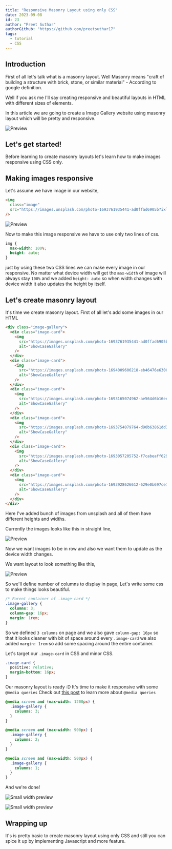 ```yaml
---
title: "Responsive Masonry Layout using only CSS"
date: 2023-09-08
id: 23
author: "Preet Suthar"
authorGithub: "https://github.com/preetsuthar17"
tags:
  - tutorial
  - CSS
---
```


## Introduction

First of all let's talk what is a masonry layout. Well Masonry means "craft of building a structure with brick, stone, or similar material" - According to google definition.

Well if you ask me I'll say creating responsive and beautiful layouts in HTML with different sizes of elements.

In this article we are going to create a Image Gallery website using masonry layout which will be pretty and responsive.

![Preview](https://dev-to-uploads.s3.amazonaws.com/uploads/articles/cz5k7dqncu0v5a97djlh.png)

## Let's get started!

Before learning to create masonry layouts let's learn how to make images responsive using CSS only.

## Making images responsive

Let's assume we have image in our website,

```html
<img
  class="image"
  src="https://images.unsplash.com/photo-1693761935441-ad0ffad6905b?ixlib=rb-4.0.3&ixid=M3wxMjA3fDB8MHx0b3BpYy1mZWVkfDF8NnNNVmpUTFNrZVF8fGVufDB8fHx8fA%3D%3D&auto=format&fit=crop&w=500&q=60"
/>
```

![Preview](https://dev-to-uploads.s3.amazonaws.com/uploads/articles/3nc2lohrj6hamh27o8pe.png)

Now to make this image responsive we have to use only two lines of css.

```css
img {
  max-width: 100%;
  height: auto;
}
```

just by using these two CSS lines we can make every image in our responsive. No matter what device width will get the `max-width` of image will always stay `100%` and we added `height: auto` so when width changes with device width it also updates the height by itself.

## Let's create masonry layout

It's time we create masonry layout. First of all let's add some images in our HTML

```html
<div class="image-gallery">
  <div class="image-card">
    <img
      src="https://images.unsplash.com/photo-1693761935441-ad0ffad6905b?ixlib=rb-4.0.3&ixid=M3wxMjA3fDB8MHx0b3BpYy1mZWVkfDF8NnNNVmpUTFNrZVF8fGVufDB8fHx8fA%3D%3D&auto=format&fit=crop&w=500&q=60"
      alt="ShowCaseGallery"
    />
  </div>
  <div class="image-card">
    <img
      src="https://images.unsplash.com/photo-1694009606218-eb46476e6300?ixlib=rb-4.0.3&ixid=M3wxMjA3fDB8MHx0b3BpYy1mZWVkfDR8NnNNVmpUTFNrZVF8fGVufDB8fHx8fA%3D%3D&auto=format&fit=crop&w=500&q=60"
      alt="ShowCaseGallery"
    />
  </div>
  <div class="image-card">
    <img
      src="https://images.unsplash.com/photo-1693165074962-ae564d6b16ee?ixlib=rb-4.0.3&ixid=M3wxMjA3fDB8MHx0b3BpYy1mZWVkfDJ8NnNNVmpUTFNrZVF8fGVufDB8fHx8fA%3D%3D&auto=format&fit=crop&w=500&q=60"
      alt="ShowCaseGallery"
    />
  </div>
  <div class="image-card">
    <img
      src="https://images.unsplash.com/photo-1693754079764-d90b63861dd3?ixlib=rb-4.0.3&ixid=M3wxMjA3fDB8MHx0b3BpYy1mZWVkfDZ8NnNNVmpUTFNrZVF8fGVufDB8fHx8fA%3D%3D&auto=format&fit=crop&w=500&q=60"
      alt="ShowCaseGallery"
    />
  </div>
  <div class="image-card">
    <img
      src="https://images.unsplash.com/photo-1693057205752-f7cabeaff629?ixlib=rb-4.0.3&ixid=M3wxMjA3fDB8MHx0b3BpYy1mZWVkfDl8NnNNVmpUTFNrZVF8fGVufDB8fHx8fA%3D%3D&auto=format&fit=crop&w=500&q=60"
      alt="ShowCaseGallery"
    />
  </div>
  <div class="image-card">
    <img
      src="https://images.unsplash.com/photo-1693928626612-629e0b697ce1?ixlib=rb-4.0.3&ixid=M3wxMjA3fDB8MHx0b3BpYy1mZWVkfDEyfDZzTVZqVExTa2VRfHxlbnwwfHx8fHw%3D&auto=format&fit=crop&w=500&q=60"
      alt="ShowCaseGallery"
    />
  </div>
</div>
```

Here I've added bunch of images from unsplash and all of them have different heights and widths.

Currently the images looks like this in straight line,

![Preview](https://dev-to-uploads.s3.amazonaws.com/uploads/articles/lcvcd8nfsdwuuwlip42y.png)

Now we want images to be in row and also we want them to update as the device width changes.

We want layout to look something like this,

![Preview](https://dev-to-uploads.s3.amazonaws.com/uploads/articles/nnp2kpr8eotlbkaqkk4h.png)

So we'll define number of columns to display in page, Let's write some css to make things looks beautiful.

```css
/* Parent container of .image-card */
.image-gallery {
  columns: 3;
  column-gap: 16px;
  margin: 1rem;
}
```

So we defined `3 columns` on page and we also gave `column-gap: 16px` so that it looks cleaner with bit of space around every `.image-card` we also added `margin: 1rem` so add some spacing around the entire container.

Let's target our `.image-card` in CSS and minor CSS.

```css
.image-card {
  positive: relative;
  margin-bottom: 16px;
}
```

Our masonry layout is ready :D It's time to make it responsive with some `@media queries` Check out [this post](https://www.preetsuthar.me/posts/media-screens---css) to learn more about `@media queries`

```css
@media screen and (max-width: 1200px) {
  .image-gallery {
    columns: 3;
  }
}

@media screen and (max-width: 900px) {
  .image-gallery {
    columns: 2;
  }
}

@media screen and (max-width: 500px) {
  .image-gallery {
    columns: 1;
  }
}
```

And we're done!

![Small width preview](https://dev-to-uploads.s3.amazonaws.com/uploads/articles/19gb00c9wvawo9ikosvi.png)

![Small width preview](https://dev-to-uploads.s3.amazonaws.com/uploads/articles/bwq0zrmoyr7s9kedxzvs.png)

## Wrapping up

It's is pretty basic to create masonry layout using only CSS and still you can spice it up by implementing Javascript and more feature.

